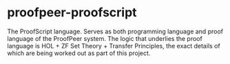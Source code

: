 proofpeer-proofscript
================

The ProofScript language. Serves as both programming language and proof language of the ProofPeer system.
The logic that underlies the proof language is HOL + ZF Set Theory + Transfer Principles, the exact details of which are being worked out as part of this project.